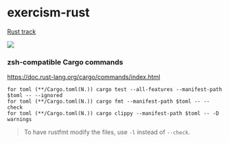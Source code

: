 # exercism-rust
[Rust track](https://exercism.org/tracks/rust)

[![](https://github.com/asarkar/exercism-rust/workflows/CI/badge.svg)](https://github.com/asarkar/exercism-rust/actions)

### zsh-compatible Cargo commands

https://doc.rust-lang.org/cargo/commands/index.html

```
for toml (**/Cargo.toml(N.)) cargo test --all-features --manifest-path $toml -- --ignored
for toml (**/Cargo.toml(N.)) cargo fmt --manifest-path $toml -- --check
for toml (**/Cargo.toml(N.)) cargo clippy --manifest-path $toml -- -D warnings
```

> To have rustfmt modify the files, use `-l` instead of `--check`.

